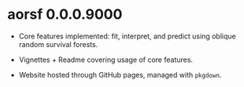 # aorsf 0.0.0.9000

* Core features implemented: fit, interpret, and predict using oblique random survival forests.

* Vignettes + Readme covering usage of core features.

* Website hosted through GitHub pages, managed with `pkgdown`.
